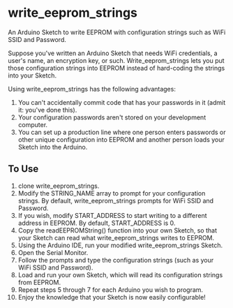 # write_eeprom_strings
An Arduino Sketch to write EEPROM with configuration strings such as WiFi SSID and Password.

Suppose you've written an Arduino Sketch that needs WiFi credentials, a user's name, an encryption key, or such. Write_eeprom_strings lets you put those configuration strings into EEPROM instead of hard-coding the strings into your Sketch.

Using write_eeprom_strings has the following advantages:

1. You can't accidentally commit code that has your passwords in it (admit it: you've done this).
2. Your configuration passwords aren't stored on your development computer.
3. You can set up a production line where one person enters passwords or other unique configuration into EEPROM and another person loads your Sketch into the Arduino.

## To Use

1. clone write_eeprom_strings.
2. Modify the STRING_NAME array to prompt for your configuration strings.  By default, write_eeprom_strings prompts for WiFi SSID and Password.
3. If you wish, modify START_ADDRESS to start writing to a different address in EEPROM.  By default, START_ADDRESS is 0.
4. Copy the readEEPROMString() function into your own Sketch, so that your Sketch can read what write_eeprom_strings writes to EEPROM.
5. Using the Arduino IDE, run your modified write_eeprom_strings Sketch.
6. Open the Serial Monitor.
6. Follow the prompts and type the configuration strings (such as your WiFi SSID and Password).
7. Load and run your own Sketch, which will read its configuration strings from EEPROM.
8. Repeat steps 5 through 7 for each Arduino you wish to program.
9. Enjoy the knowledge that your Sketch is now easily configurable!
